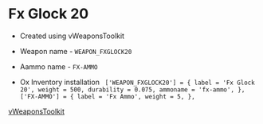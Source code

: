 # Fx Glock 20

- Created using vWeaponsToolkit

- Weapon name - `WEAPON_FXGLOCK20`
- Aammo name - `FX-AMMO`

- Ox Inventory installation `
		['WEAPON_FXGLOCK20'] = {
			label = 'Fx Glock 20',
			weight = 500,
			durability = 0.075,
			ammoname = 'fx-ammo',
		},
  		['FX-AMMO'] = {
			label = 'Fx Ammo',
			weight = 5,
		},`

[vWeaponsToolkit](https://www.gta5-mods.com/tools/vweaponstoolki-addon-weapon-generator)
